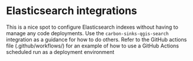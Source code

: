 # Elasticsearch integrations
This is a nice spot to configure Elasticsearch indexes without having to manage any code deployments. Use the `carbon-sinks-qgis-search` integration as a guidance for how to do others. Refer to the GitHub actions file (.github/workflows/) for an example of how to use a GitHub Actions scheduled run as a deployment environment